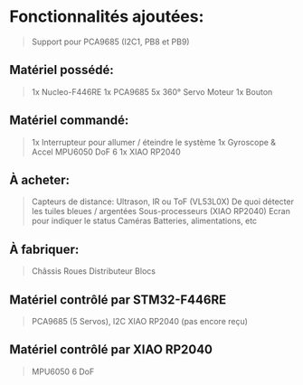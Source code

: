 # Fonctionnalités ajoutées:
> Support pour PCA9685 (I2C1, PB8 et PB9)

## Matériel possédé:
> 1x Nucleo-F446RE
> 1x PCA9685
> 5x 360° Servo Moteur
> 1x Bouton

## Matériel commandé:
> 1x Interrupteur pour allumer / éteindre le système 
> 1x Gyroscope & Accel MPU6050 DoF 6
> 1x XIAO RP2040

## À acheter:
> Capteurs de distance: Ultrason, IR ou ToF (VL53L0X)
> De quoi détecter les tuiles bleues / argentées
> Sous-processeurs (XIAO RP2040)
> Ecran pour indiquer le status
> Caméras
> Batteries, alimentations, etc

## À fabriquer:
> Châssis
> Roues
> Distributeur
> Blocs

## Matériel contrôlé par STM32-F446RE
> PCA9685 (5 Servos), I2C
> XIAO RP2040 (pas encore reçu)

## Matériel contrôlé par XIAO RP2040
> MPU6050 6 DoF